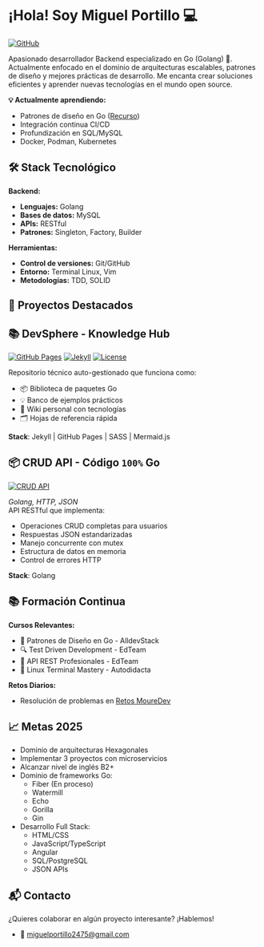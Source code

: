 # ¡Hola! Soy Miguel Portillo 💻

[![GitHub](https://img.shields.io/badge/GitHub-MiguelP--Dev-green?style=plastic&logo=github)](https://github.com/MiguelP-Dev)

Apasionado desarrollador Backend especializado en Go (Golang) 🚀. Actualmente enfocado en el dominio de arquitecturas escalables, patrones de diseño y mejores prácticas de desarrollo. Me encanta crear soluciones eficientes y aprender nuevas tecnologías en el mundo open source.

**💡 Actualmente aprendiendo:**

- Patrones de diseño en Go ([Recurso](https://www.alldevstack.com/es/golang-design-patterns/intro.html))
- Integración continua CI/CD
- Profundización en SQL/MySQL
- Docker, Podman, Kubernetes

## 🛠 Stack Tecnológico

**Backend:**

- **Lenguajes:** Golang
- **Bases de datos:** MySQL
- **APIs:** RESTful
- **Patrones:** Singleton, Factory, Builder

**Herramientas:**

- **Control de versiones:** Git/GitHub
- **Entorno:** Terminal Linux, Vim
- **Metodologías:** TDD, SOLID

## 🚀 Proyectos Destacados

## 📚 DevSphere - Knowledge Hub

[![GitHub Pages](https://img.shields.io/badge/🌐_Live_Site-miguelp--dev.github.io-blue?logo=github)](https://miguelp-dev.github.io)
[![Jekyll](https://img.shields.io/badge/🛠️-Jekyll-red)](https://jekyllrb.com)
[![License](https://img.shields.io/badge/📜-MIT-green)](https://opensource.org/licenses/MIT)

Repositorio técnico auto-gestionado que funciona como:

- 📦 Biblioteca de paquetes Go
- 💡 Banco de ejemplos prácticos
- 🧠 Wiki personal con tecnologías
- 🗂️ Hojas de referencia rápida

**Stack**: Jekyll | GitHub Pages | SASS | Mermaid.js

## 📦 CRUD API - Código `100%` Go

[![CRUD API](https://img.shields.io/badge/CRUD_API-miguelp--dev.github.io-purple?logo=go)](https://github.com/MiguelP-Dev/GolangPureCrudApi)

_Golang, HTTP, JSON_  
API RESTful que implementa:

- Operaciones CRUD completas para usuarios
- Respuestas JSON estandarizadas
- Manejo concurrente con mutex
- Estructura de datos en memoria
- Control de errores HTTP

**Stack**: Golang

## 📚 Formación Continua

**Cursos Relevantes:**

- 🏅 Patrones de Diseño en Go - AlldevStack
- 🔍 Test Driven Development - EdTeam
- 🚀 API REST Profesionales - EdTeam
- 🐧 Linux Terminal Mastery - Autodidacta

**Retos Diarios:**

- Resolución de problemas en [Retos MoureDev](https://github.com/mouredev/roadmap-retos-programacion)

## 📈 Metas 2025

- Dominio de arquitecturas Hexagonales
- Implementar 3 proyectos con microservicios
- Alcanzar nivel de inglés B2+
- Dominio de frameworks Go:
  - Fiber (En proceso)
  - Watermill
  - Echo
  - Gorilla
  - Gin
- Desarrollo Full Stack:
  - HTML/CSS
  - JavaScript/TypeScript
  - Angular
  - SQL/PostgreSQL
  - JSON APIs

## 📬 Contacto

¿Quieres colaborar en algún proyecto interesante? ¡Hablemos!

- 📧 [miguelportillo2475@gmail.com](mailto:miguelportillo2475@gmail.com)

<!-- [![GitHub Streak](https://streak-stats.demolab.com?user=MiguelP-Dev&theme=dark)](https://git.io/streak-stats) -->
